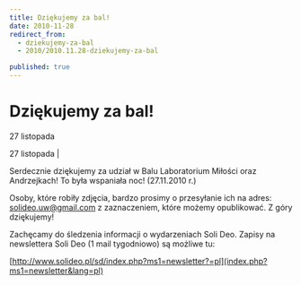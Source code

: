 ```yaml
---
title: Dziękujemy za bal!
date: 2010-11-28
redirect_from: 
  - dziekujemy-za-bal
  - 2010/2010.11.28-dziekujemy-za-bal

published: true
---
```




# Dziękujemy za bal!

<time>27 listopada</time>

27 listopada | 
&nbsp;

Serdecznie dziękujemy za udział w Balu Laboratorium Miłości oraz Andrzejkach! To była wspaniała noc! (27.11.2010 r.)

Osoby, które robiły zdjęcia, bardzo prosimy o przesyłanie ich na adres: solideo.uw@gmail.com z zaznaczeniem, które możemy opublikować. Z góry dziękujemy!

Zachęcamy do śledzenia informacji o wydarzeniach Soli Deo. Zapisy na newslettera Soli Deo (1 mail tygodniowo) są możliwe tu: 

[http://www.solideo.pl/sd/index.php?ms1=newsletter?=pl](index.php?ms1=newsletter&lang=pl)


<!--CONTENT FROM OLD SERVER (jos before 2013): 27 listopada | 
&nbsp;

Serdecznie dziękujemy za udział w Balu Laboratorium Miłości oraz Andrzejkach! To była wspaniała noc! (27.11.2010 r.)

Osoby, które robiły zdjęcia, bardzo prosimy o przesyłanie ich na adres: solideo.uw@gmail.com z zaznaczeniem, które możemy opublikować. Z góry dziękujemy!

Zachęcamy do śledzenia informacji o wydarzeniach Soli Deo. Zapisy na newslettera Soli Deo (1 mail tygodniowo) są możliwe tu: 

[http://www.solideo.pl/sd/index.php?ms1=newsletter?=pl](index.php?ms1=newsletter&lang=pl)
         
-->

<!--{{json:{"created_date":"2010-11-28 06:14:10","publish_down":"0000-00-00 00:00:00","id":"996"}}}-->